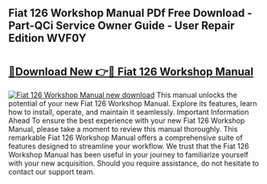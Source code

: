 ## Fiat 126 Workshop Manual PDf Free Download - Part-QCi Service Owner Guide - User Repair Edition WVF0Y

# <h2><a href="http://bc98864.oget.top/?id=Fiat+126+Workshop+Manual">🔗Download New 👉🔴 Fiat 126 Workshop Manual</a></h2>

[![Fiat 126 Workshop Manual new download](https://i.imgur.com/5g1atiW.png)](http://bc98864.oget.top/?id=Fiat+126+Workshop+Manual)
This manual unlocks the potential of your new Fiat 126 Workshop Manual. Explore its features, learn how to install, operate, and maintain it seamlessly. Important Information Ahead To ensure the best experience with your new Fiat 126 Workshop Manual, please take a moment to review this manual thoroughly. This remarkable Fiat 126 Workshop Manual offers a comprehensive suite of features designed to streamline your workflow. We trust that the Fiat 126 Workshop Manual has been useful in your journey to familiarize yourself with your new acquisition. Should you require assistance, do not hesitate to contact our support team.
